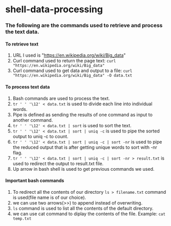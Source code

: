 # shell-data-processing
### The following are the commands used to retrieve and process the text data.
#### To retrieve text
1. URL I used is "https://en.wikipedia.org/wiki/Big_data"
1. Curl command used to return the page text: ```curl "https://en.wikipedia.org/wiki/Big_data"```
1. Curl command used to get data and output to a file: ```curl "https://en.wikipedia.org/wiki/Big_data" -O data.txt```

#### To process text data
1. Bash commands are used to process the text.
1. ```tr ' ' '\12' < data.txt``` is used to divide each line into individual words.
1. Pipe is defined as sending the results of one command as input to another command.
1. ```tr ' ' '\12' < data.txt | sort``` is used to sort the text.
1. ```tr ' ' '\12' < data.txt | sort | uniq -c``` is used to pipe the sorted output to uniq -c to count.
1. ```tr ' ' '\12' < data.txt | sort | uniq -c | sort -nr``` is used to pipe the reduced output that is after getting unique words to sort with -nr flag.
1. ```tr ' ' '\12' < data.txt | sort | uniq -c | sort -nr > result.txt``` is used to redirect the output to result.txt file.
1. Up arrow in bash shell is used to get previous commands we used.

#### Important bash commands
1. To redirect all the contents of our directory ```ls > filename.txt``` command is used(file name is of our choice).
1. we can use two arrows(>>) to append instead of overwriting.
1. ```ls``` command is used to list all the contents of the default directory.
1. we can use cat command to diplay the contents of the file.
Example: ```cat temp.txt```
